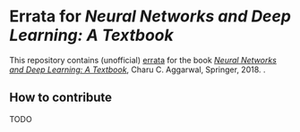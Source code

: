 # Errata for *Neural Networks and Deep Learning: A Textbook*

This repository contains (unofficial) [errata](errata.md) for the book [*Neural Networks and
Deep Learning: A Textbook*](https://www.springer.com/gp/book/9783319944623),
 Charu C. Aggarwal, Springer, 2018. .

## How to contribute

TODO